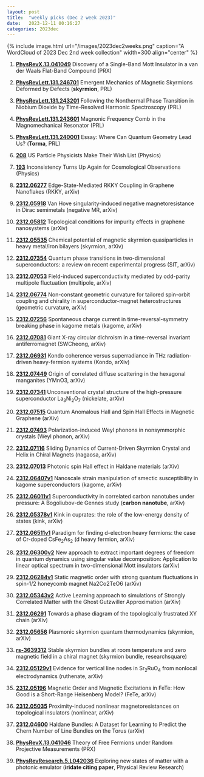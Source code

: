 ```yaml
---
layout: post
title:  "weekly picks (Dec 2 week 2023)"
date:   2023-12-11 00:16:27
categories: 2023dec
---
```



{% include image.html url="/images/2023dec2weeks.png" caption="A WordCloud of 2023 Dec 2nd week collection" width=300 align="center" %}



1. **[PhysRevX.13.041049](https://link.aps.org/doi/10.1103/PhysRevX.13.041049)** Discovery of a Single-Band Mott Insulator in a van der Waals Flat-Band Compound (PRX)



1. **[PhysRevLett.131.246701](https://link.aps.org/doi/10.1103/PhysRevLett.131.246701)** Emergent Mechanics of Magnetic Skyrmions Deformed by Defects (**skyrmion**, PRL)

1. **[PhysRevLett.131.243201](https://link.aps.org/doi/10.1103/PhysRevLett.131.243201)** Following the Nonthermal Phase Transition in Niobium Dioxide by Time-Resolved Harmonic Spectroscopy (PRL)

1. **[PhysRevLett.131.243601](https://link.aps.org/doi/10.1103/PhysRevLett.131.243601)** Magnonic Frequency Comb in the Magnomechanical Resonator (PRL)

1. **[PhysRevLett.131.240001](https://link.aps.org/doi/10.1103/PhysRevLett.131.240001)** Essay: Where Can Quantum Geometry Lead Us? (**Torma**, PRL)

1. **[208](https://physics.aps.org/articles/v16/208)** US Particle Physicists Make Their Wish List (Physics)

1. **[193](https://physics.aps.org/articles/v16/193)** Inconsistency Turns Up Again for Cosmological Observations (Physics)


1. **[2312.06277](http://arxiv.org/abs/2312.06277)** Edge-State-Mediated RKKY Coupling in Graphene Nanoflakes (RKKY, arXiv)

1. **[2312.05918](http://arxiv.org/abs/2312.05918)** Van Hove singularity-induced negative magnetoresistance in Dirac semimetals (negative MR, arXiv)

1. **[2312.05812](http://arxiv.org/abs/2312.05812)** Topological conditions for impurity effects in graphene nanosystems (arXiv)

1. **[2312.05535](http://arxiv.org/abs/2312.05535)** Chemical potential of magnetic skyrmion quasiparticles in heavy metal/iron bilayers (skyrmion, arXiv)

1. **[2312.07354](http://arxiv.org/abs/2312.07354)** Quantum phase transitions in two-dimensional superconductors: a review on recent experimental progress (SIT, arXiv)

1. **[2312.07053](http://arxiv.org/abs/2312.07053)** Field-induced superconductivity mediated by odd-parity multipole fluctuation (multipole, arXiv)

1. **[2312.06774](http://arxiv.org/abs/2312.06774)** Non-constant geometric curvature for tailored spin-orbit coupling and chirality in superconductor-magnet heterostructures (geometric curvature, arXiv)

1. **[2312.07256](http://arxiv.org/abs/2312.07256)** Spontaneous charge current in time-reversal-symmetry breaking phase in kagome metals (kagome, arXiv)

1. **[2312.07081](http://arxiv.org/abs/2312.07081)** Giant X-ray circular dichroism in a time-reversal invariant antiferromagnet (SWCheong, arXiv)

1. **[2312.06931](http://arxiv.org/abs/2312.06931)** Kondo coherence versus superradiance in THz radiation-driven heavy-fermion systems (Kondo, arXiv)

1. **[2312.07449](http://arxiv.org/abs/2312.07449)** Origin of correlated diffuse scattering in the hexagonal manganites (YMnO3, arXiv)

1. **[2312.07341](http://arxiv.org/abs/2312.07341)** Unconventional crystal structure of the high-pressure superconductor La$_3$Ni$_2$O$_7$ (nickelate, arXiv)

1. **[2312.07515](http://arxiv.org/abs/2312.07515)** Quantum Anomalous Hall and Spin Hall Effects in Magnetic Graphene (arXiv)

1. **[2312.07493](http://arxiv.org/abs/2312.07493)** Polarization-induced Weyl phonons in nonsymmorphic crystals (Weyl phonon, arXiv)

1. **[2312.07116](http://arxiv.org/abs/2312.07116)** Sliding Dynamics of Current-Driven Skyrmion Crystal and Helix in Chiral Magnets (nagaosa, arXiv)

1. **[2312.07013](http://arxiv.org/abs/2312.07013)** Photonic spin Hall effect in Haldane materials (arXiv)




1. **[2312.06407v1](https://arxiv.org/abs/2312.06407v1)** Nanoscale strain manipulation of smectic susceptibility in kagome superconductors (kagome, arXiv)

1. **[2312.06011v1](https://arxiv.org/abs/2312.06011v1)** Superconductivity in correlated carbon nanotubes under pressure: A Bogoliubov-de Gennes study (**carbon nanotube**, arXiv)

1. **[2312.05378v1](https://arxiv.org/abs/2312.05378v1)** Kink in cuprates: the role of the low-energy density of states (kink, arXiv)

1. **[2312.06511v1](https://arxiv.org/abs/2312.06511v1)** Paradigm for finding d-electron heavy fermions: the case of Cr-doped CsFe$_2$As$_2$ (d heavy fermion, arXiv)

1. **[2312.06300v2](https://arxiv.org/abs/2312.06300v2)** New approach to extract important degrees of freedom in quantum dynamics using singular value decomposition: Application to linear optical spectrum in two-dimensional Mott insulators (arXiv)

1. **[2312.06284v1](https://arxiv.org/abs/2312.06284v1)** Static magnetic order with strong quantum fluctuations in spin-1/2 honeycomb magnet Na2Co2TeO6 (arXiv)

1. **[2312.05343v2](https://arxiv.org/abs/2312.05343v2)** Active Learning approach to simulations of Strongly Correlated Matter with the Ghost Gutzwiller Approximation (arXiv)

1. **[2312.06291](http://arxiv.org/abs/2312.06291)** Towards a phase diagram of the topologically frustrated XY chain (arXiv)

1. **[2312.05656](http://arxiv.org/abs/2312.05656)** Plasmonic skyrmion quantum thermodynamics (skyrmion, arXiv)





1. **[rs-3639312](https://www.researchsquare.com/article/rs-3639312/v1)** Stable skyrmion bundles at room temperature and zero magnetic field in a chiral magnet (skyrmion bundle, researchsquare)

1. **[2312.05129v1](https://arxiv.org/abs/2312.05129v1)** Evidence for vertical line nodes in Sr$_2$RuO$_4$ from nonlocal electrodynamics (ruthenate, arXiv)

1. **[2312.05196](http://arxiv.org/abs/2312.05196)** Magnetic Order and Magnetic Excitations in FeTe: How Good is a Short-Range Heisenberg Model? (FeTe, arXiv)

1. **[2312.05035](http://arxiv.org/abs/2312.05035)** Proximity-induced nonlinear magnetoresistances on topological insulators (nonlinear, arXiv)

1. **[2312.04600](http://arxiv.org/abs/2312.04600)** Haldane Bundles: A Dataset for Learning to Predict the Chern Number of Line Bundles on the Torus (arXiv)



1. **[PhysRevX.13.041046](https://link.aps.org/doi/10.1103/PhysRevX.13.041046)** Theory of Free Fermions under Random Projective Measurements (PRX)



1. **[PhysRevResearch.5.L042036](https://link.aps.org/doi/10.1103/PhysRevResearch.5.L042036)** Exploring new states of matter with a photonic emulator (**iridate citing paper**, Physical Review Research)
